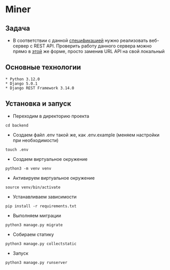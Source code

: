 # Miner

Задача
------

* В соответствии с данной [спецификацией](https://minesweeper-test.studiotg.ru/swagger/) нужно реализовать веб-сервер с REST API.
Проверить работу данного сервера можно прямо в [этой](https://minesweeper-test.studiotg.ru/) же форме, просто заменив URL API на свой локальный

Основные технологии
-------------------

```
* Python 3.12.0
* Django 5.0.1
* Django REST Framework 3.14.0
```

Установка и запуск
------------------

* Переходим в директорию проекта

```cd backend```

* Создаем файл .env такой же, как .env.example (меняем настройки при необходимости)

```touch .env```

* Создаем виртуальное окружение

```python3 -m venv venv```

* Активируем виртуальное окружение

```source venv/bin/activate```

* Устанавливаем зависимости

```pip install -r requirements.txt```

* Выполняем миграции

```python3 manage.py migrate```

* Собираем статику

```python3 manage.py collectstatic```

* Запуск

```python3 manage.py runserver```
